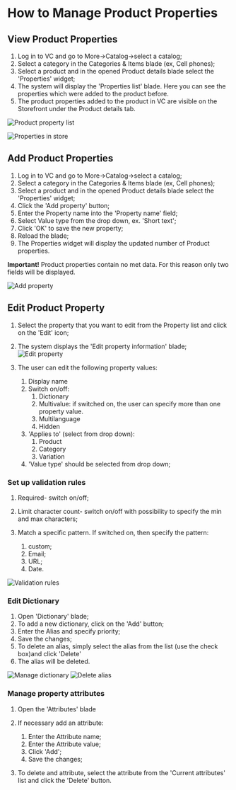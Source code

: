 # How to Manage Product Properties

## View Product Properties

1. Log in to VC and go to More->Catalog->select a catalog;
1. Select a category in the Categories & Items blade (ex, Cell phones);
1. Select a product and in the opened Product details blade select the 'Properties' widget;
1. The system will display the 'Properties list' blade. Here you can see the properties which were added to the product before.
1. The product properties added to the product in VC are visible on the Storefront under the Product details tab.

![Product property list](media/screen-product-properties.png)

![Properties in store](media/screen-product-properties-store.png)

## Add Product Properties

1. Log in to VC and go to More->Catalog->select a catalog;
1. Select a category in the Categories & Items blade (ex, Cell phones);
1. Select a product and in the opened Product details blade select the 'Properties' widget;
1. Click the 'Add property' button; 
1. Enter the Property name into the 'Property name' field;
1. Select Value type from the drop down, ex. 'Short text';
1. Click 'OK' to save the new property;
1. Reload the blade;
1. The Properties widget will display the updated number of Product properties.

**Important!** Product properties contain no met data. For this reason only two fields will be displayed.

![Add property](media/screen-add-property.png)

## Edit Product Property

1. Select the property that you want to edit from the Property list and click on the 'Edit' icon;
1. The system displays the 'Edit property information' blade;
![Edit property](media/screen-edit-property.png)
1. The user can edit the following property values:

     1. Display name
     1. Switch on/off:
         1. Dictionary
         1. Multivalue: if switched on, the user can specify more than one property value.
         1. Multilanguage
         1. Hidden
    1. 'Applies to' (select from drop down): 
         1. Product
         1. Category
         1. Variation
    1. 'Value type' should be selected from drop down;

### Set up validation rules

1. Required- switch on/off;
1. Limit character count- switch on/off with possibility to specify the min and max characters;
1. Match a specific pattern. If switched on, then specify the pattern:

     1. custom;
     1. Email;
     1. URL;
     1. Date.

![Validation rules](media/screen-property-validation-rules.png)

### Edit Dictionary

1. Open 'Dictionary' blade;
1. To add a new dictionary, click on the 'Add' button;
1. Enter the Alias and specify priority;
1. Save the changes;
1. To delete an alias, simply select the alias from the list (use the check box)and click 'Delete'
1. The alias will be deleted.

![Manage dictionary](media/screen-dictionary-property.png)
![Delete alias](media/screen-delete-alias.png)

### Manage property attributes

1. Open the 'Attributes' blade
1. If necessary add an attribute:

      1. Enter the Attribute name;
      1. Enter the Attribute value;
      1. Click 'Add';
      1. Save the changes;
1. To delete and attribute, select the attribute from the 'Current attributes' list and click the 'Delete' button.


